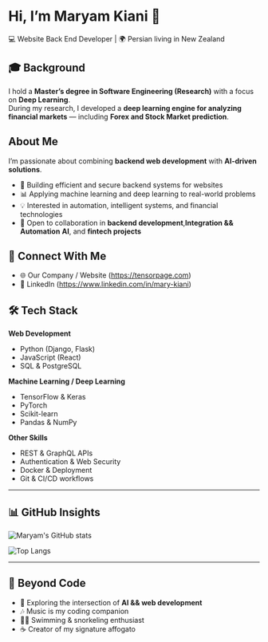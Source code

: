 # Hi, I’m Maryam Kiani 👋  

💻 Website Back End Developer | 🌍 Persian living in New Zealand  


## 🎓 Background  
I hold a **Master’s degree in Software Engineering (Research)** with a focus on **Deep Learning**.  
During my research, I developed a **deep learning engine for analyzing financial markets** — including **Forex and Stock Market prediction**.  


## About Me  
I’m passionate about combining **backend web development** with **AI-driven solutions**.  
- 🔧 Building efficient and secure backend systems for websites  
- 📊 Applying machine learning and deep learning to real-world problems  
- 💡 Interested in automation, intelligent systems, and financial technologies  
- 🤝 Open to collaboration in **backend development**,**Integration && Automation** **AI**, and **fintech projects**  


## 🔗 Connect With Me  
- 🌐 Our Company / Website (https://tensorpage.com)  
- 💼 LinkedIn (https://www.linkedin.com/in/mary-kiani) 


## 🛠️ Tech Stack  
**Web Development**  
- Python (Django, Flask)  
- JavaScript (React)  
- SQL & PostgreSQL  

**Machine Learning / Deep Learning**  
- TensorFlow & Keras  
- PyTorch  
- Scikit-learn  
- Pandas & NumPy  

**Other Skills**  
- REST & GraphQL APIs  
- Authentication & Web Security  
- Docker & Deployment  
- Git & CI/CD workflows  

---

## 📊 GitHub Insights  
![Maryam's GitHub stats](https://github-readme-stats.vercel.app/api?username=sociable7&show_icons=true&theme=tokyonight)  

![Top Langs](https://github-readme-stats.vercel.app/api/top-langs/?username=sociable7&layout=compact&theme=tokyonight)  

---

## 🌱 Beyond Code  
- 📖 Exploring the intersection of **AI && web development**  
- 🎶 Music is my coding companion  
- 🏊‍♀️ Swimming & snorkeling enthusiast
- ☕ Creator of my signature affogato
